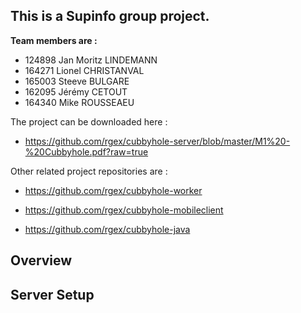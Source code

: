 This is a Supinfo group project.
---
**Team members are :**

 * 124898 Jan Moritz LINDEMANN
 * 164271 Lionel CHRISTANVAL
 * 165003 Steeve BULGARE
 * 162095 Jérémy CETOUT
 * 164340 Mike ROUSSEAEU

The project can be downloaded here :

 - https://github.com/rgex/cubbyhole-server/blob/master/M1%20-%20Cubbyhole.pdf?raw=true

Other related project repositories are :

 - https://github.com/rgex/cubbyhole-worker

 - https://github.com/rgex/cubbyhole-mobileclient

 - https://github.com/rgex/cubbyhole-java


Overview
---


Server Setup
---
